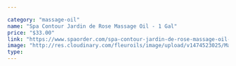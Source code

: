```yaml
---

category: "massage-oil"
name: "Spa Contour Jardin de Rose Massage Oil - 1 Gal"
price: "$33.00"
link: "https://www.spaorder.com/spa-contour-jardin-de-rose-massage-oil-1-gal/"
image: "http://res.cloudinary.com/fleuroils/image/upload/v1474523025/Massage%20Oil/1_Gal.jpg"
type: 
---
```

